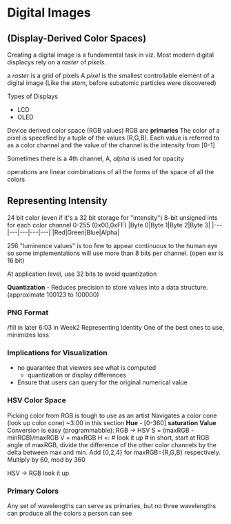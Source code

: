 # Digital Images
## (Display-Derived Color Spaces)

Creating a digital image is a fundamental task in viz. Most modern digital displacys rely on a *raster* of *pixels*.

a *raster* is a grid of pixels
A *pixel* is the smallest controllable element of a digital image (Like the atom, before subatomic particles were discovered) 

Types of Displays
* LCD
* OLED

Device derived color space (RGB values)
RGB are **primaries**
The color of a pixel is specefied by a tuple of the values (R,G,B). Each value is referred to as a color channel and the value of the channel is the intensity from [0-1]

Sometimes there is a 4th channel, A, *alpha* is used for opacity

operations are linear combinations of all the forms of the space of all the colors

## Representing Intensity
24 bit color (even if it's a 32 bit storage for "intensity")
8-bit unsigned ints for each color channel
0-255 (0x00,0xFF)
|Byte 0|Byte 1|Byte 2|Byte 3|
|---|---|---|---|---|
|Red|Green|Blue|Alpha|

256 "luminence values" is too few to appear continuous to the human eye so some implementations will use more than 8 bits per channel. (open exr is 16 bit)

At application level, use 32 bits to avoid quantization

**Quantization** - Reduces precision to store values into a data structure. (approximate 100123 to 100000)

### PNG Format
/fill in later 6:03 in Week2 Representing identity
One of the best ones to use, minimizes loss

### Implications for Visualization
* no guarantee that viewers see what is computed
    * quantization or display differences
* Ensure that users can query for the original numerical value

### HSV Color Space
Picking color from RGB is tough to use as an artist
Navigates a color cone (look up color cone)
~3:00 in this section
**Hue** - [0-360]
**saturation**
**Value**
Conversion is easy (programmabble):
RGB -> HSV
S = (maxRGB - minRGB)/maxRGB
V = maxRGB
H =: # look it up
     # in short, start at RGB angle of maxRGB, divide the difference of the other color channels by the delta between max and min. Add {0,2,4} for maxRGB={R,G,B} respectively. Multiply by 60, mod by 360

HSV -> RGB look it up

### Primary Colors
Any set of wavelengths can serve as primaries, but no three wavelengths can produce all the colors a person can see

